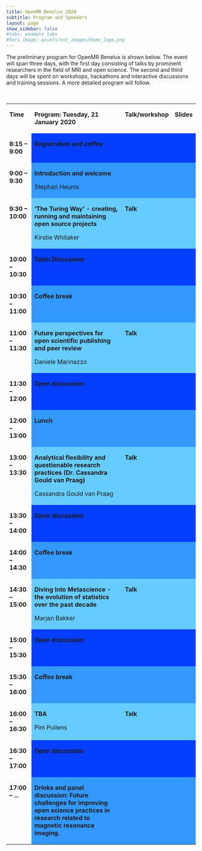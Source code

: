 ```yaml
---
title: OpenMR Benelux 2020
subtitle: Program and Speakers
layout: page
show_sidebar: false
#tabs: example_tabs
#hero_image: assets/ext_images/Home_logo.png
---
```


<!-- ## Information about the program -->

The preliminary program for OpenMR Benelux is shown below. The event will span three days, with the first day consisting of talks by prominent researchers in the field of MRI and open science. The second and third days will be spent on workshops, hackathons and interactive discussions and training sessions. A more detailed program will follow.

<p>&nbsp;</p>
<table width="100%" cellspacing="0" cellpadding="2">
<tbody>

<tr valign="top">
<td width="14%">
<p><strong>Time</strong></p>
</td>
<td width="66%">
<p><strong>Program: Tuesday, 21 January 2020</strong></p>
</td>
<td width="10%">
<p><strong>Talk/workshop</strong></p>
</td>
<td width="10%">
<p><strong>Slides</strong></p>
</td>
</tr>

<tr valign="top">
<td width="14%">
<p><strong>8:15 &ndash; 9:00</strong></p>
</td>
<td style="background: #053efc;" bgcolor="#053efc" width="66%">
<p><strong>Registration and coffee</strong></p>
</td>
<td style="background: #053efc;" bgcolor="#053efc" width="10%">
<p>&nbsp;</p>
</td>
<td style="background: #053efc;" bgcolor="#053efc" width="10%">
<p>&nbsp;</p>
</td>
</tr>

<tr valign="top">
<td width="14%">
<p><strong>9:00 &ndash; 9:30</strong></p>
</td>
<td style="background: #3399ff;" bgcolor="#3399ff" width="66%">
<p><strong>Introduction and welcome</strong></p>
<p>Stephan Heunis</p>
</td>
<td style="background: #3399ff;" bgcolor="#3399ff" width="10%">
<p>&nbsp;</p>
</td>
<td style="background: #3399ff;" bgcolor="#3399ff" width="10%">
<p>&nbsp;</p>
</td>
</tr>

<tr valign="top">
<td width="14%">
<p><strong>9:30 &ndash; 10:00</strong></p>
</td>
<td style="background: #66ccff;" bgcolor="#66ccff" width="66%">
<p><strong> ‘The Turing Way’ - creating, running and maintaining open source projects </strong></p>
<p>Kirstie Whitaker</p>
</td>
<td style="background: #66ccff;" bgcolor="#66ccff" width="10%">
<p><strong>Talk</strong></p>
</td>
<td style="background: #66ccff;" bgcolor="#66ccff" width="10%">
<p>&nbsp;</p>
</td>
</tr>

<tr valign="top">
<td width="14%">
<p><strong>10:00 &ndash; 10:30</strong></p>
</td>
<td style="background: #053efc;" bgcolor="#053efc" width="66%">
<p><strong>Open Discussion</strong></p>
</td>
<td style="background: #053efc;" bgcolor="#053efc" width="10%">
<p>&nbsp;</p>
</td>
<td style="background: #053efc;" bgcolor="#053efc" width="10%">
<p>&nbsp;</p>
</td>
</tr>

<tr valign="top">
<td width="14%">
<p><strong>10:30 &ndash; 11:00</strong></p>
</td>
<td style="background: #3399ff;" bgcolor="#3399ff" width="66%">
<p><strong>Coffee break</strong></p>
</td>
<td style="background: #3399ff;" bgcolor="#3399ff" width="10%">
<p>&nbsp;</p>
</td>
<td style="background: #3399ff;" bgcolor="#3399ff" width="10%">
<p>&nbsp;</p>
</td>
</tr>

<tr valign="top">
<td width="14%">
<p><strong>11:00 &ndash; 11:30</strong></p>
</td>
<td style="background: #66ccff;" bgcolor="#66ccff" width="66%">
<p><strong>Future perspectives for open scientific publishing and peer review</strong></p>
<p>Daniele Marinazzo</p>
</td>
<td style="background: #66ccff;" bgcolor="#66ccff" width="10%">
<p><strong>Talk</strong></p>
</td>
<td style="background: #66ccff;" bgcolor="#66ccff" width="10%">
<p>&nbsp;</p>
</td>
</tr>

<tr valign="top">
<td width="14%">
<p><strong>11:30 &ndash; 12:00</strong></p>
</td>
<td style="background: #053efc;" bgcolor="#053efc" width="66%">
<p><strong>Open discussion</strong></p>
</td>
<td style="background: #053efc;" bgcolor="#053efc" width="10%">
<p>&nbsp;</p>
</td>
<td style="background: #053efc;" bgcolor="#053efc" width="10%">
<p>&nbsp;</p>
</td>
</tr>

<tr valign="top">
<td width="14%">
<p><strong>12:00 &ndash; 13:00</strong></p>
</td>
<td style="background: #3399ff;" bgcolor="#3399ff" width="66%">
<p><strong>Lunch</strong></p>
</td>
<td style="background: #3399ff;" bgcolor="#3399ff" width="10%">
<p>&nbsp;</p>
</td>
<td style="background: #3399ff;" bgcolor="#3399ff" width="10%">
<p>&nbsp;</p>
</td>
</tr>

<tr valign="top">
<td width="14%">
<p><strong>13:00 &ndash; 13:30</strong></p>
</td>
<td style="background: #66ccff;" bgcolor="#66ccff" width="66%">
<p><strong>Analytical flexibility and questionable research practices (Dr. Cassandra Gould van Praag)</strong></p>
<p>Cassandra Gould van Praag</p>
</td>
<td style="background: #66ccff;" bgcolor="#66ccff" width="10%">
<p><strong>Talk</strong></p>
</td>
<td style="background: #66ccff;" bgcolor="#66ccff" width="10%">
<p>&nbsp;</p>
</td>
</tr>

<tr valign="top">
<td width="14%">
<p><strong>13:30 &ndash; 14:00</strong></p>
</td>
<td style="background: #053efc;" bgcolor="#053efc" width="66%">
<p><strong>Open discussion</strong></p>
</td>
<td style="background: #053efc;" bgcolor="#053efc" width="10%">
<p>&nbsp;</p>
</td>
<td style="background: #053efc;" bgcolor="#053efc" width="10%">
<p>&nbsp;</p>
</td>
</tr>

<tr valign="top">
<td width="14%">
<p><strong>14:00 &ndash; 14:30</strong></p>
</td>
<td style="background: #3399ff;" bgcolor="#3399ff" width="66%">
<p><strong>Coffee break</strong></p>
</td>
<td style="background: #3399ff;" bgcolor="#3399ff" width="10%">
<p>&nbsp;</p>
</td>
<td style="background: #3399ff;" bgcolor="#3399ff" width="10%">
<p>&nbsp;</p>
</td>
</tr>

<tr valign="top">
<td width="14%">
<p><strong>14:30 &ndash; 15:00</strong></p>
</td>
<td style="background: #66ccff;" bgcolor="#66ccff" width="66%">
<p><strong>Diving Into Metascience - the evolution of statistics over the past decade</strong></p>
<p>Marjan Bakker</p>
</td>
<td style="background: #66ccff;" bgcolor="#66ccff" width="10%">
<p><strong>Talk</strong></p>
</td>
<td style="background: #66ccff;" bgcolor="#66ccff" width="10%">
<p>&nbsp;</p>
</td>
</tr>

<tr valign="top">
<td width="14%">
<p><strong>15:00 &ndash; 15:30</strong></p>
</td>
<td style="background: #053efc;" bgcolor="#053efc" width="66%">
<p><strong>Open discussion</strong></p>
</td>
<td style="background: #053efc;" bgcolor="#053efc" width="10%">
<p>&nbsp;</p>
</td>
<td style="background: #053efc;" bgcolor="#053efc" width="10%">
<p>&nbsp;</p>
</td>
</tr>

<tr valign="top">
<td width="14%">
<p><strong>15:30 &ndash; 16:00</strong></p>
</td>
<td style="background: #3399ff;" bgcolor="#3399ff" width="66%">
<p><strong>Coffee break</strong></p>
</td>
<td style="background: #3399ff;" bgcolor="#3399ff" width="10%">
<p>&nbsp;</p>
</td>
<td style="background: #3399ff;" bgcolor="#3399ff" width="10%">
<p>&nbsp;</p>
</td>
</tr>

<tr valign="top">
<td width="14%">
<p><strong>16:00 &ndash; 16:30</strong></p>
</td>
<td style="background: #66ccff;" bgcolor="#66ccff" width="66%">
<p><strong>TBA</strong></p>
<p>Pim Pullens</p>
</td>
<td style="background: #66ccff;" bgcolor="#66ccff" width="10%">
<p><strong>Talk</strong></p>
</td>
<td style="background: #66ccff;" bgcolor="#66ccff" width="10%">
<p>&nbsp;</p>
</td>
</tr>

<tr valign="top">
<td width="14%">
<p><strong>16:30 &ndash; 17:00</strong></p>
</td>
<td style="background: #053efc;" bgcolor="#053efc" width="66%">
<p><strong>Open discussion</strong></p>
</td>
<td style="background: #053efc;" bgcolor="#053efc" width="10%">
<p>&nbsp;</p>
</td>
<td style="background: #053efc;" bgcolor="#053efc" width="10%">
<p>&nbsp;</p>
</td>
</tr>

<tr valign="top">
<td width="14%">
<p><strong>17:00 &ndash; ...</strong></p>
</td>
<td style="background: #3399ff;" bgcolor="#3399ff" width="66%">
<p><strong>Drinks and panel discussion: Future challenges for improving open science practices in research related to magnetic resonance imaging.</strong></p>
</td>
<td style="background: #3399ff;" bgcolor="#3399ff" width="10%">
<p>&nbsp;</p>
</td>
<td style="background: #3399ff;" bgcolor="#3399ff" width="10%">
<p>&nbsp;</p>
</td>
</tr>

</tbody>
</table>
